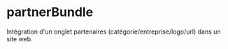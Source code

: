 partnerBundle
=============

Intégration d'un onglet partenaires (catégorie/entreprise/logo/url) dans un site web.
